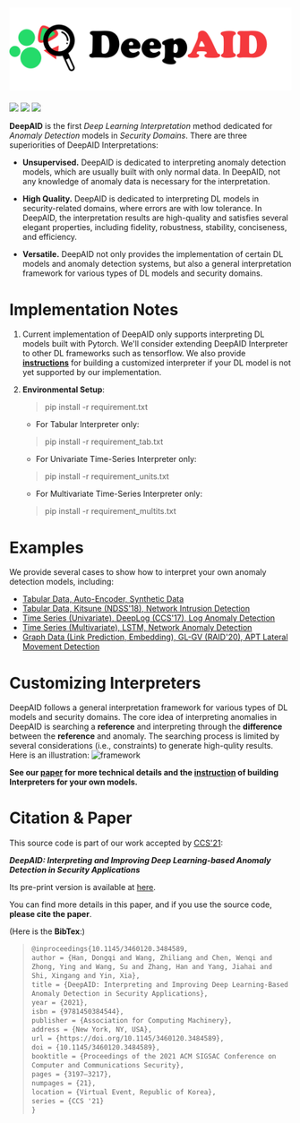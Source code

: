 ![logo](logo.png)
---
![](https://img.shields.io/badge/license-MIT-green.svg)
![](https://img.shields.io/badge/language-python-blue.svg)
![](https://img.shields.io/badge/framework-pytorch-red.svg)

**DeepAID** is the first *Deep Learning Interpretation* method dedicated for *Anomaly Detection* models in *Security Domains*.  There are three superiorities of DeepAID Interpretations:

- **Unsupervised.** DeepAID is dedicated to interpreting anomaly detection models, which are usually built with only normal data. In DeepAID, not any knowledge of anomaly data is necessary for the interpretation.

- **High Quality.** DeepAID is dedicated to interpreting DL models in security-related domains, where errors are with low tolerance. In DeepAID, the interpretation results are high-quality and satisfies several elegant properties, including fidelity, robustness,  stability, conciseness, and efficiency.   

- **Versatile.** DeepAID not only provides the implementation of certain DL models and anomaly detection systems, but also a general interpretation framework for various types of DL models and security domains.

  

# Implementation Notes

1. Current implementation of DeepAID only supports interpreting DL models built with Pytorch. We'll consider extending DeepAID Interpreter to other DL frameworks such as tensorflow. We also provide [**instructions**](instruction/main.md) for building a customized interpreter if your DL model is not yet supported by our implementation.

2. **Environmental Setup**:
   
   > pip install -r requirement.txt
   
   - For Tabular Interpreter only:
   > pip install -r requirement_tab.txt
   
   - For Univariate Time-Series Interpreter only:
   > pip install -r requirement_units.txt
   
   - For Multivariate Time-Series Interpreter only:
   > pip install -r requirement_multits.txt



# Examples

We provide several cases to show how to interpret your own anomaly detection models, including:

- [Tabular Data, Auto-Encoder, Synthetic Data](demos/tabular_synthesis/tabular_example_synthesis.ipynb)
- [Tabular Data, Kitsune (NDSS'18), Network Intrusion Detection](demos/tabular_kitsune/tabular_example_kitsune.ipynb)
- [Time Series (Univariate), DeepLog (CCS'17), Log Anomaly Detection](demos/timeseries_uni_deeplog/timeseries_example_deeplog.ipynb)
- [Time Series (Multivariate), LSTM, Network Anomaly Detection](demos/timeseries_multi_nids/timeseries_example_nids.ipynb)
- [Graph Data (Link Prediction, Embedding), GL-GV (RAID'20), APT Lateral Movement Detection](demos/graph_link_embed_apt/graph_embed_link_example.ipynb)



# Customizing Interpreters

DeepAID follows a general interpretation framework for various types of DL models and security domains. The core idea of interpreting anomalies in DeepAID is searching a **reference** and interpreting through the **difference** between the **reference** and anomaly. The searching process is limited by several considerations (i.e., constraints) to generate high-qulity results. Here is an illustration:
![framework](instruction/framework.gif)

**See our [paper](https://arxiv.org/abs/2109.11495) for more technical details and the [instruction](instruction/main.md) of building Interpreters for your own models.**



# Citation & Paper 

This source code is part of our work accepted by [CCS'21](https://www.sigsac.org/ccs/CCS2021/):

***DeepAID: Interpreting and Improving Deep Learning-based Anomaly Detection in Security Applications*** 

Its pre-print version is available at [here](https://arxiv.org/abs/2109.11495). 

You can find more details in this paper, and if you use the source code, **please cite the paper**.

(Here is the **BibTex**:)

>```
>@inproceedings{10.1145/3460120.3484589,
>author = {Han, Dongqi and Wang, Zhiliang and Chen, Wenqi and Zhong, Ying and Wang, Su and Zhang, Han and Yang, Jiahai and Shi, Xingang and Yin, Xia},
>title = {DeepAID: Interpreting and Improving Deep Learning-Based Anomaly Detection in Security Applications},
>year = {2021},
>isbn = {9781450384544},
>publisher = {Association for Computing Machinery},
>address = {New York, NY, USA},
>url = {https://doi.org/10.1145/3460120.3484589},
>doi = {10.1145/3460120.3484589},
>booktitle = {Proceedings of the 2021 ACM SIGSAC Conference on Computer and Communications Security},
>pages = {3197–3217},
>numpages = {21},
>location = {Virtual Event, Republic of Korea},
>series = {CCS '21}
>}
>```



